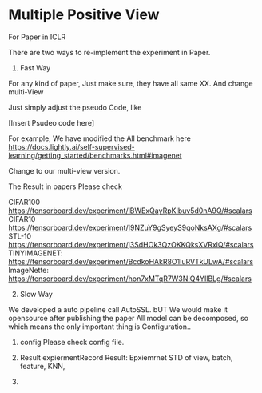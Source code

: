 # Multiple Positive View
 For Paper in ICLR


There are two ways to re-implement the experiment in Paper.



1. Fast Way

For any kind of paper, Just make sure, they have all same XX. And change multi-View

Just simply adjust the pseudo Code, like 

[Insert Psudeo code here]


For example, We have modified the All benchmark here
https://docs.lightly.ai/self-supervised-learning/getting_started/benchmarks.html#imagenet

Change to our multi-view version.


The Result in papers Please check

CIFAR100 https://tensorboard.dev/experiment/lBWExQayRpKIbuv5d0nA9Q/#scalars
CIFAR10 https://tensorboard.dev/experiment/I9NZuY9gSyeyS9qoNksAXg/#scalars
STL-10 https://tensorboard.dev/experiment/j3SdHOk3QzOKKQksXVRxlQ/#scalars
TINYIMAGENET: https://tensorboard.dev/experiment/BcdkoHAkR8O1luRVTkULwA/#scalars 
ImageNette: https://tensorboard.dev/experiment/hon7xMTqR7W3NIQ4YIlBLg/#scalars




2. Slow Way
 
We developed a auto pipeline call AutoSSL. bUT We would make it opensource after publishing the paper
All model can be decomposed, so which means the only important thing is Configuration..

1. config
Please check config file.

2. Result expiermentRecord
Result: Epxiemrnet STD of view, batch, feature, KNN,

3. 

